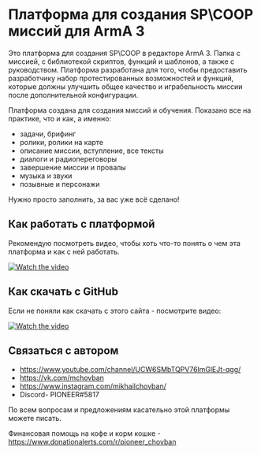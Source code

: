 # Платформа для создания SP\COOP миссий для ArmA 3

Это платформа для создания SP\COOP в редакторе ArmA 3. Папка с миссией, с библиотекой скриптов, функций и шаблонов, а также с руководством. Платформа разработана для того, чтобы предоставить разработчику набор протестированных возможностей и функций, которые должны улучшить общее качество и играбельность миссии после дополнительной конфигурации.

Платформа создана для создания миссий и обучения. Показано все на практике, что и как, а именно: 

* задачи, брифинг
* ролики, ролики на карте
* описание миссии, вступление, все тексты
* диалоги и радиопереговоры
* завершение миссии и провалы
* музыка и звуки
* позывные и персонажи

Нужно просто заполнить, за вас уже всё сделано!

## Как работать с платформой
Рекомендую посмотреть видео, чтобы хоть что-то понять о чем эта платформа и как с ней работать.

[![Watch the video](https://img.youtube.com/vi/5joqKab7MOI/maxresdefault.jpg)](https://youtu.be/5joqKab7MOI)

## Как скачать с GitHub
Если не поняли как скачать с этого сайта - посмотрите видео:

[![Watch the video](https://img.youtube.com/vi/p0hUQr8TSZE/maxresdefault.jpg)](https://youtu.be/p0hUQr8TSZE)

## Связаться с автором
* https://www.youtube.com/channel/UCW6SMbTQPV76lmGlEJt-qgg/
* https://vk.com/mchovban
* https://www.instagram.com/mikhailchovban/
* Discord- PIONEER#5817

По всем вопросам и предложениям касательно этой платформы можете писать.

Финансовая помощь на кофе и корм кошке - https://www.donationalerts.com/r/pioneer_chovban



